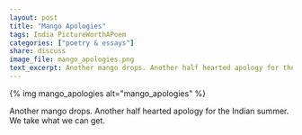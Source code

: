 ```yaml
---
layout: post
title: "Mango Apologies"
tags: India PictureWorthAPoem
categories: ["poetry & essays"]
share: discuss
image_file: mango_apologies.png
text_excerpt: Another mango drops. Another half hearted apology for the Indian summer. We take what we can get.
---
```

{% img mango_apologies alt="mango_apologies" %}

Another mango drops. Another half hearted apology for the Indian summer. We take what we can get.
